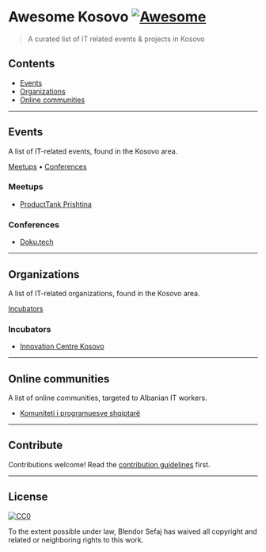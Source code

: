 # Awesome Kosovo [![Awesome](https://awesome.re/badge.svg)](https://awesome.re)

> A curated list of IT related events &amp; projects in Kosovo


## Contents

- [Events](#events)
- [Organizations](#organizations)
- [Online communities](#online-communities)

---

## Events

A list of IT-related events, found in the Kosovo area.

[Meetups](#meetups) • [Conferences](#conferences)

### Meetups

- [ProductTank Prishtina](https://www.meetup.com/ProductTank-Prishtina/)

### Conferences

- [Doku.tech](http://doku.tech/)

---

## Organizations

A list of IT-related organizations, found in the Kosovo area.

[Incubators](#incubators)

### Incubators

- [Innovation Centre Kosovo](https://ickosovo.com/)

---

## Online communities

A list of online communities, targeted to Albanian IT workers.

- [Komuniteti i programuesve shqiptarë](https://www.facebook.com/groups/1476010482525138)

---

## Contribute

Contributions welcome! Read the [contribution guidelines](contributing.md) first.

---

## License

[![CC0](https://mirrors.creativecommons.org/presskit/buttons/88x31/svg/cc-zero.svg)](https://creativecommons.org/publicdomain/zero/1.0)

To the extent possible under law, Blendor Sefaj has waived all copyright and
related or neighboring rights to this work.
